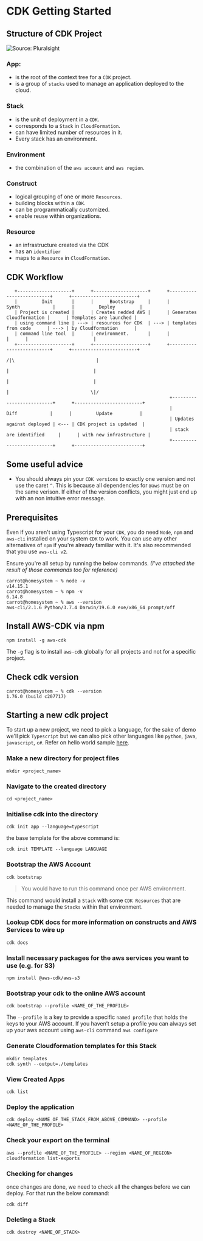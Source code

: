 # CDK Getting Started

## Structure of CDK Project

![Source: Pluralsight](https://user-images.githubusercontent.com/16665638/101532241-450b4980-39ba-11eb-99b8-fa0971d95596.png)

### App: 
- is the root of the context tree for a `CDK` project.
- is a group of `stacks` used to manage an application deployed to the cloud.

### Stack
- is the unit of deployment in a `CDK`.
- corresponds to a `Stack` in `CloudFormation`.
- can have limited number of resources in it.
- Every stack has an environment.

### Environment
- the combination of the `aws account` and `aws region`.

### Construct
- logical grouping of one or more `Resources`.
- building blocks within a `CDK`.
- can be programmatically customized.
- enable reuse within organizations.

### Resource
- an infrastructure created via the CDK
- has an `identifier`
- maps to a `Resource` in `CloudFormation`.

## CDK Workflow

```
   +--------------------+      +--------------------+      +--------------------------+      +------------------------+
   |         Init       |      |      Bootstrap     |      |         Synth            |      |         Deploy         |
   | Project is created |      | Creates nedded AWS |      | Generates Cloudformation |      | Templates are launched |
   | using command line | ---> | resources for CDK  | ---> | templates from code      | ---> | by Cloudformation      |
   | command line tool  |      | environment.       |      |                          |      |                        |
   +--------------------+      +--------------------+      +--------------------------+      +------------------------+
                                                                        /|\                              |
                                                                         |                               |
                                                                         |                               |
                                                                         |                              \|/
                                                            +--------------------------+      +-------------------------+
                                                            |          Diff            |      |         Update          |
                                                            | Updates against deployed | <--- | CDK project is updated  |
                                                            | stack are identified     |      | with new infrastructure |
                                                            +--------------------------+      +-------------------------+
```

## Some useful advice
- You should always pin your `CDK versions` to exactly one version and not use the caret `^`. This is because all dependencies for `@aws` must be on the same verison. If either of the version conflicts, you might just end up with an non intuitive error message. 

## Prerequisites
Even if you aren't using Typescript for your `CDK`, you do need `Node`, `npm` and `aws-cli` installed on your system `CDK` to work. You can use any other alternatives of `npm` if you're already familiar with it. It's also recommended that you use `aws-cli v2`.

Ensure you're all setup by running the below commands. *(I've attached the result of those commands too for reference)*

```
carrot@homesystem ~ % node -v
v14.15.1
carrot@homesystem ~ % npm -v
6.14.8
carrot@homesystem ~ % aws --version
aws-cli/2.1.6 Python/3.7.4 Darwin/19.6.0 exe/x86_64 prompt/off
```

## Install AWS-CDK via npm
```
npm install -g aws-cdk
```

The `-g` flag is to install `aws-cdk` globally for all projects and not for a specific project.

## Check cdk version
```
carrot@homesystem ~ % cdk --version
1.76.0 (build c207717)
```

## Starting a new cdk project
To start up a new project, we need to pick a language, for the sake of demo we'll pick `Typescript` but we can also pick other languages like `python`, `java`, `javascript`, `c#`. Refer on hello world sample [here](https://docs.aws.amazon.com/cdk/latest/guide/hello_world.html).

### Make a new directory for project files
```
mkdir <project_name> 
```

### Navigate to the created directory
```
cd <project_name> 
```

### Initialise cdk into the directory
```
cdk init app --language=typescript
```

the base template for the above command is:
```
cdk init TEMPLATE --language LANGUAGE
```

### Bootstrap the AWS Account
```
cdk bootstrap
```

> You would have to run this command once per AWS environment.

This command would install a `Stack` with some `CDK Resources` that are needed to manage the `Stacks` within that environment.

### Lookup CDK docs for more information on constructs and AWS Services to wire up
```
cdk docs
```

### Install necessary packages for the aws services you want to use (e.g. for S3)
```
npm install @aws-cdk/aws-s3
```

### Bootstrap your cdk to the online AWS account
```
cdk bootstrap --profile <NAME_OF_THE_PROFILE>
```
The `--profile` is a key to provide a specific `named profile` that holds the keys to your AWS account. If you haven’t setup a profile you can always set up your aws account using `aws-cli` command `aws configure`

### Generate Cloudformation templates for this Stack
```
mkdir templates
cdk synth --output=./templates
```

### View Created Apps
```
cdk list
```

### Deploy the application
```
cdk deploy <NAME_OF_THE_STACK_FROM_ABOVE_COMMAND> --profile <NAME_OF_THE_PROFILE> 
```
### Check your export on the terminal
```
aws --profile <NAME_OF_THE_PROFILE> --region <NAME_OF_REGION> cloudformation list-exports
```

### Checking for changes
once changes are done, we need to check all the changes before we can deploy. For that run the below command:
```
cdk diff
```

### Deleting a Stack
```
cdk destroy <NAME_OF_STACK>
```
